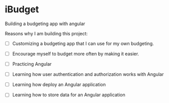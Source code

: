 # iBudget
Building a budgeting app with angular 

Reasons why I am building this project:
- [ ] Customizing a budgeting app that I can use for my own budgeting.
- [ ] Encourage myself to budget more often by making it easier.
- [ ] Practicing Angular
- [ ] Learning how user authentication and authorization works with Angular
- [ ] Learning how deploy an Angular application
- [ ] Learning how to store data for an Angular application

